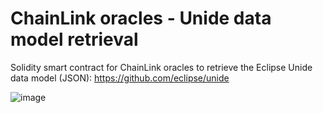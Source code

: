 # ChainLink oracles - Unide data model retrieval

Solidity smart contract for ChainLink oracles to retrieve the Eclipse Unide data model (JSON): https://github.com/eclipse/unide

![image](https://user-images.githubusercontent.com/43546156/202408391-5bcc86e0-e931-4675-af98-e502e60166d4.png)

